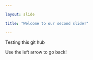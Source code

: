 ```yaml
---

layout: slide

title: "Welcome to our second slide!"

---
```


Testing this git hub

Use the left arrow to go back!
